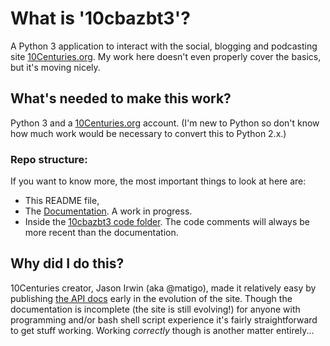 # What is '10cbazbt3'?
A Python 3 application to interact with the social, blogging and podcasting site [10Centuries.org](http://10centuries.org).  My work here doesn't even properly cover the basics, but it's moving nicely.

## What's needed to make this work?
Python 3 and a [10Centuries.org](http://10centuries.org) account.  (I'm new to Python so don't know how much work would be necessary to convert this to Python 2.x.)

### Repo structure:
If you want to know more, the most important things to look at here are:

* This README file,
* The [Documentation](/docs/00-index.md).  A work in progress.
* Inside the [10cbazbt3 code folder](/10cbazbt3/).  The code comments will always be more recent than the documentation.

## Why did I do this?
10Centuries creator, Jason Irwin (aka @matigo), made it relatively easy by publishing [the API docs](https://docs.10centuries.org/) early in the evolution of the site.  Though the documentation is incomplete (the site is still evolving!) for anyone with programming and/or bash shell script experience it's fairly straightforward to get stuff working.  Working *correctly* though is another matter entirely...
